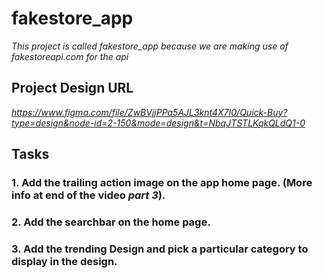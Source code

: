 # fakestore_app

*This project is called _fakestore_app_ because we are making use of _fakestoreapi.com_ for the api*
## Project Design URL
_https://www.figma.com/file/ZwBVjjPPa5AJL3knt4X7I0/Quick-Buy?type=design&node-id=2-150&mode=design&t=NbqJTSTLKqkQLdQ1-0_

## Tasks
### 1. Add the trailing action image on the app home page. (More info at end of the video _part 3_).
### 2. Add the searchbar on the home page.
### 3. Add the trending Design and pick a particular category to display in the design.


